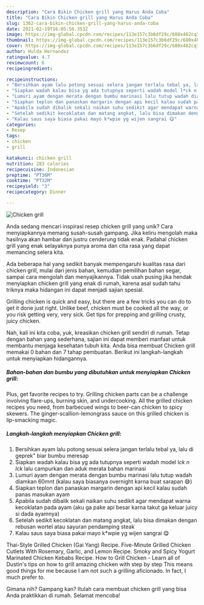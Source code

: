 ```yaml
---
description: "Cara Bikin Chicken grill yang Harus Anda Coba"
title: "Cara Bikin Chicken grill yang Harus Anda Coba"
slug: 1362-cara-bikin-chicken-grill-yang-harus-anda-coba
date: 2021-02-19T16:05:56.353Z
image: https://img-global.cpcdn.com/recipes/113e157c3b6df29c/680x482cq70/chicken-grill-foto-resep-utama.jpg
thumbnail: https://img-global.cpcdn.com/recipes/113e157c3b6df29c/680x482cq70/chicken-grill-foto-resep-utama.jpg
cover: https://img-global.cpcdn.com/recipes/113e157c3b6df29c/680x482cq70/chicken-grill-foto-resep-utama.jpg
author: Hulda Hernandez
ratingvalue: 4.7
reviewcount: 6
recipeingredient:

recipeinstructions:
- "Bersihkan ayam lalu potong sesuai selera jangan terlalu tebal ya, lalu di geprek&#34; biar bumbu meresap"
- "Siapkan wadah kalau bisa yg ada tutupnya seperti wadah model l*ck n l*ck lalu campurkan dan aduk merata bahan marinasi"
- "Lumuri ayam dengan merata dengan bumbu marinasi lalu tutup wadah diamkan 60mnt (kalau saya biasanya overnight karna buat sarapan 😅)"
- "Siapkan teplon dan panaskan margarin dengan api kecil kalau sudah panas masukan ayam"
- "Apabila sudah dibalik sekali naikan suhu sedikit agar mendapat warna kecoklatan pada ayam (aku ga pake api besar karna takut ga keluar juicy si dada ayamnya)"
- "Setelah sedikit kecoklatan dan matang angkat, lalu bisa dimakan dengan rebusan wortel atau sayuran pendamping steak"
- "Kalau saus saya biasa pakai mayo k*wpie yg wijen sangrai 😋"
categories:
- Resep
tags:
- chicken
- grill

katakunci: chicken grill 
nutrition: 283 calories
recipecuisine: Indonesian
preptime: "PT36M"
cooktime: "PT32M"
recipeyield: "3"
recipecategory: Dinner

---
```



![Chicken grill](https://img-global.cpcdn.com/recipes/113e157c3b6df29c/680x482cq70/chicken-grill-foto-resep-utama.jpg)

Anda sedang mencari inspirasi resep chicken grill yang unik? Cara menyiapkannya memang susah-susah gampang. Jika keliru mengolah maka hasilnya akan hambar dan justru cenderung tidak enak. Padahal chicken grill yang enak selayaknya punya aroma dan cita rasa yang dapat memancing selera kita.

Ada beberapa hal yang sedikit banyak mempengaruhi kualitas rasa dari chicken grill, mulai dari jenis bahan, kemudian pemilihan bahan segar, sampai cara mengolah dan menyajikannya. Tidak usah pusing jika hendak menyiapkan chicken grill yang enak di rumah, karena asal sudah tahu triknya maka hidangan ini dapat menjadi sajian spesial.

Grilling chicken is quick and easy, but there are a few tricks you can do to get it done just right. Unlike beef, chicken must be cooked all the way, or you risk getting very, very sick. Get tips for prepping and grilling crusty, juicy chicken.


Nah, kali ini kita coba, yuk, kreasikan chicken grill sendiri di rumah. Tetap dengan bahan yang sederhana, sajian ini dapat memberi manfaat untuk membantu menjaga kesehatan tubuh kita. Anda bisa membuat Chicken grill memakai 0 bahan dan 7 tahap pembuatan. Berikut ini langkah-langkah untuk menyiapkan hidangannya.

<!--inarticleads1-->

##### Bahan-bahan dan bumbu yang dibutuhkan untuk menyiapkan Chicken grill:



Plus, get favorite recipes to try. Grilling chicken parts can be a challenge involving flare-ups, burning skin, and undercooking. All the grilled chicken recipes you need, from barbecued wings to beer-can chicken to spicy skewers. The ginger-scallion-lemongrass sauce on this grilled chicken is lip-smacking magic. 

<!--inarticleads2-->

##### Langkah-langkah menyiapkan Chicken grill:

1. Bersihkan ayam lalu potong sesuai selera jangan terlalu tebal ya, lalu di geprek&#34; biar bumbu meresap
1. Siapkan wadah kalau bisa yg ada tutupnya seperti wadah model l*ck n l*ck lalu campurkan dan aduk merata bahan marinasi
1. Lumuri ayam dengan merata dengan bumbu marinasi lalu tutup wadah diamkan 60mnt (kalau saya biasanya overnight karna buat sarapan 😅)
1. Siapkan teplon dan panaskan margarin dengan api kecil kalau sudah panas masukan ayam
1. Apabila sudah dibalik sekali naikan suhu sedikit agar mendapat warna kecoklatan pada ayam (aku ga pake api besar karna takut ga keluar juicy si dada ayamnya)
1. Setelah sedikit kecoklatan dan matang angkat, lalu bisa dimakan dengan rebusan wortel atau sayuran pendamping steak
1. Kalau saus saya biasa pakai mayo k*wpie yg wijen sangrai 😋


Thai-Style Grilled Chicken (Gai Yang) Recipe. Five-Minute Grilled Chicken Cutlets With Rosemary, Garlic, and Lemon Recipe. Smoky and Spicy Yogurt Marinated Chicken Kebabs Recipe. How to Grill Chicken - Learn all of Dustin&#39;s tips on how to grill amazing chicken with step by step This means good things for me because I am not such a grilling aficionado. In fact, I much prefer to. 

Gimana nih? Gampang kan? Itulah cara membuat chicken grill yang bisa Anda praktikkan di rumah. Selamat mencoba!
